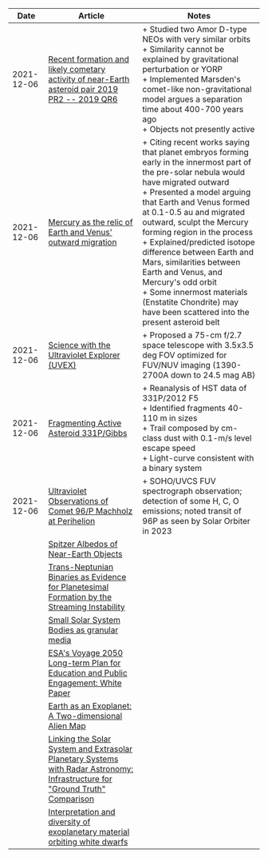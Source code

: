 | Date | Article | Notes | 
| ---- | ---- | ---- |
| 2021-12-06 | [Recent formation and likely cometary activity of near-Earth asteroid pair 2019 PR2 -- 2019 QR6](https://arxiv.org/abs/2112.01681) | + Studied two Amor D-type NEOs with very similar orbits <br> + Similarity cannot be explained by gravitational perturbation or YORP <br> + Implemented Marsden's comet-like non-gravitational model argues a separation time about 400-700 years ago <br> + Objects not presently active |
| 2021-12-06 | [Mercury as the relic of Earth and Venus' outward migration](https://arxiv.org/abs/2112.00044) | + Citing recent works saying that planet embryos forming early in the innermost part of the pre-solar nebula would have migrated outward <br> + Presented a model arguing that Earth and Venus formed at 0.1-0.5 au and migrated outward, sculpt the Mercury forming region in the process <br> + Explained/predicted isotope difference between Earth and Mars, similarities between Earth and Venus, and Mercury's odd orbit <br> + Some innermost materials (Enstatite Chondrite) may have been scattered into the present asteroid belt |
| 2021-12-06 | [Science with the Ultraviolet Explorer (UVEX)](https://arxiv.org/abs/2111.15608) | + Proposed a 75-cm f/2.7 space telescope with 3.5x3.5 deg FOV optimized for FUV/NUV imaging (1390-2700A down to 24.5 mag AB) |
| 2021-12-06 | [Fragmenting Active Asteroid 331P/Gibbs](https://arxiv.org/abs/2111.09900) | + Reanalysis of HST data of 331P/2012 F5 <br> + Identified fragments 40-110 m in sizes <br> + Trail composed by cm-class dust with 0.1-m/s level escape speed <br> + Light-curve consistent with a binary system |
| 2021-12-06 | [Ultraviolet Observations of Comet 96/P Machholz at Perihelion](https://arxiv.org/abs/2111.15644) | + SOHO/UVCS FUV spectrograph observation; detection of some H, C, O emissions; noted transit of 96P as seen by Solar Orbiter in 2023 |
| | [Spitzer Albedos of Near-Earth Objects](https://arxiv.org/abs/1906.07284) |
| | [Trans-Neptunian Binaries as Evidence for Planetesimal Formation by the Streaming Instability](https://arxiv.org/abs/1906.11344) |
| | [Small Solar System Bodies as granular media](https://arxiv.org/abs/1907.02615) |
| | [ESA's Voyage 2050 Long-term Plan for Education and Public Engagement: White Paper](https://arxiv.org/abs/1908.01546) |
| | [Earth as an Exoplanet: A Two-dimensional Alien Map](https://arxiv.org/abs/1908.04350) |
| | [Linking the Solar System and Extrasolar Planetary Systems with Radar Astronomy: Infrastructure for "Ground Truth" Comparison](https://arxiv.org/abs/1908.05171) |
| | [Interpretation and diversity of exoplanetary material orbiting white dwarfs](https://arxiv.org/abs/1908.08047) |
